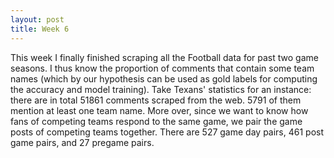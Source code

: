 ```yaml
---
layout: post
title: Week 6
---
```


This week I finally finished scraping all the Football data for past two game seasons. I thus know the proportion of comments that contain some team names (which by our hypothesis can be used as gold labels for computing the accuracy and model training). Take Texans' statistics for an instance: there are in total 51861 comments scraped from the web. 5791 of them mention at least one team name. More over, since we want to know how fans of competing teams respond to the same game, we pair the game posts of competing teams together. There are 527 game day pairs, 461 post game pairs, and 27 pregame pairs.